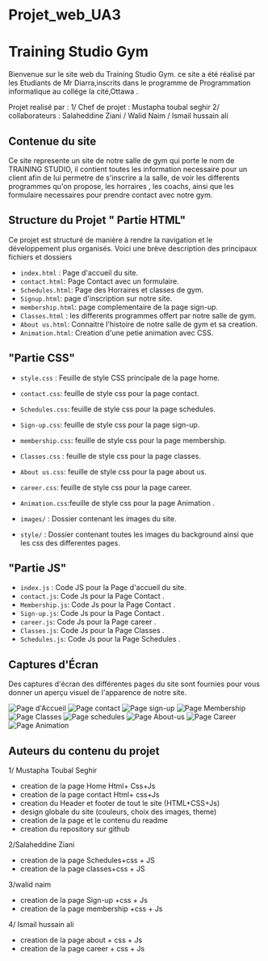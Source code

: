 
  <!-- cette page a été crée par Mustapha Toubal Seghir  -->
# Projet_web_UA3
# Training Studio Gym

Bienvenue sur le site web du Training Studio Gym.
ce site a été réalisé par les Etudiants de Mr Diarra,inscrits dans le programme de Programmation informatique au collége la cité,Ottawa .

 Projet realisé par :
1/ Chef de projet : Mustapha toubal seghir
2/ collaborateurs : Salaheddine Ziani / Walid Naim / Ismail hussain ali

## Contenue du site

Ce site represente un site de notre salle de gym qui porte le nom de TRAINING STUDIO, il contient toutes les information necessaire pour un client afin de lui permetre de s'inscrire a la salle, de voir les differents programmes qu'on propose, les horraires , les coachs, ainsi que les formulaire necessaires pour prendre contact avec notre gym.

## Structure du Projet " Partie HTML"

Ce projet est structuré de manière à rendre la navigation et le développement plus organisés. Voici une brève description des principaux fichiers et dossiers

- `index.html` : Page d'accueil du site.
- `contact.html`: Page Contact avec un formulaire.
- `Schedules.html`: Page des Horraires et classes de gym.
- `Signup.html`: page d'inscription sur notre site.
- `membership.html`: page complementaire de la page sign-up.
- `Classes.html` : les differents programmes offert par notre salle de gym.
- `About us.html`: Connaitre l'histoire de notre salle de gym et sa creation.
- `Animation.html`: Creation d'une petie animation avec CSS.

##                   "Partie CSS"
- `style.css` : Feuille de style CSS principale de la page home.
- `contact.css`: feuille de style css pour la page contact.
- `Schedules.css`: feuille de style css pour la page schedules.
- `Sign-up.css`: feuille de style css pour la page sign-up.
- `membership.css`: feuille de style css pour la page membership.
- `Classes.css` : feuille de style css pour la page classes.
- `About us.css`: feuille de style css pour la page about us.
- `career.css`: feuille de style css pour la page career.
- `Animation.css`:feuille de style css pour la page Animation .

- `images/` : Dossier contenant les images du site.
- `style/` : Dossier contenant toutes les images du background ainsi que les css des differentes pages.

##                   "Partie JS"
- `index.js` : Code JS pour la Page d'accueil du site.
- `contact.js`: Code Js pour la Page Contact .
- `Membership.js`: Code Js pour la Page Contact .
- `Sign-up.js`: Code Js pour la Page Contact .
- `career.js`: Code Js pour la Page career .
- `Classes.js`: Code Js pour la Page Classes .
- `Schedules.js`: Code Js pour la Page Schedules .



## Captures d'Écran

Des captures d'écran des différentes pages du site sont fournies pour vous donner un aperçu visuel de l'apparence de notre site.


![Page d'Accueil](./ScreenShot/index.png)
![Page contact](./ScreenShot/contact2.png)
![Page sign-up](./ScreenShot/sign%20up.png)
![Page Membership](./ScreenShot/membership.png)
![Page Classes](./ScreenShot/classes.png)
![Page schedules](./ScreenShot/Schedules.png)
![Page About-us](./ScreenShot/About%20us.png)
![Page Career](./ScreenShot/career.png)
![Page Animation](./ScreenShot/Animation.png)

## Auteurs du contenu du projet

1/ Mustapha Toubal Seghir
 - creation de la page Home Html+ Css+Js
 - creation de la page contact Html+ css+Js
 - creation du  Header et footer de tout le site (HTML+CSS+Js)
 - design globale du site (couleurs, choix des images, theme)
 - creation de la page et le contenu du readme
 - creation du repository sur github

 2/Salaheddine Ziani
 - creation de la page Schedules+css + JS
 - creation de la page classes+css + JS
 

  3/walid naim
 - creation de la page Sign-up +css + Js
 - creation de la page membership +css + Js

  4/ Ismail hussain ali
- creation de la page about + css + Js
- creation de la page career + css + Js
